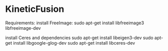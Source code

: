 # KineticFusion

Requirements:
install FreeImage:
 sudo apt-get install libfreeimage3 libfreeimage-dev

install Ceres and dependencies
 sudo apt-get install libeigen3-dev
 sudo apt-get install libgoogle-glog-dev
 sudo apt-get install libceres-dev

